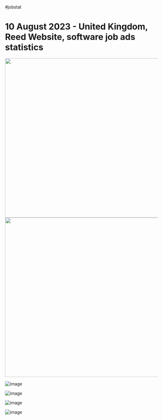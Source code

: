 #jobstat
# 10 August 2023 - United Kingdom, Reed Website, software job ads statistics

<img width="524" src="https://github.com/gusmartinuk/jobstat/assets/6191108/054d5f6c-639b-44fc-97cf-8d9525ec78ba">

<img width="524" src="https://github.com/gusmartinuk/jobstat/assets/6191108/0723ccf5-c754-453f-a541-e306417f6e85">

![image](https://github.com/gusmartinuk/jobstat/assets/6191108/d1bde728-19c0-450a-a7d1-c91a0616d940)

![image](https://github.com/gusmartinuk/jobstat/assets/6191108/76a1e0b2-59de-469c-8408-38ddb875e4b7)

![image](https://github.com/gusmartinuk/jobstat/assets/6191108/2f6bcc98-b8ed-4b37-be94-e2123b613bea)

![image](https://github.com/gusmartinuk/jobstat/assets/6191108/6d0ef895-b452-4a4d-a253-d6d297a7141b)
